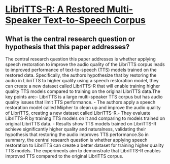 # [LibriTTS-R: A Restored Multi-Speaker Text-to-Speech Corpus](https://arxiv.org/abs/2305.18802)

## What is the central research question or hypothesis that this paper addresses?

The central research question this paper addresses is whether applying speech restoration to improve the audio quality of the LibriTTS corpus leads to improved performance of text-to-speech (TTS) models trained on the restored data. Specifically, the authors hypothesize that by restoring the audio in LibriTTS to higher quality using a speech restoration model, they can create a new dataset called LibriTTS-R that will enable training higher quality TTS models compared to training on the original LibriTTS data.The key points are:- LibriTTS is a large multi-speaker TTS corpus but has audio quality issues that limit TTS performance. - The authors apply a speech restoration model called Miipher to clean up and improve the audio quality of LibriTTS, creating a new dataset called LibriTTS-R.- They evaluate LibriTTS-R by training TTS models on it and comparing to models trained on original LibriTTS data. - Results show TTS models trained on LibriTTS-R achieve significantly higher quality and naturalness, validating their hypothesis that restoring the audio improves TTS performance.So in summary, the central research question is whether applying speech restoration to LibriTTS can create a better dataset for training higher quality TTS models. The experiments aim to demonstrate that LibriTTS-R enables improved TTS compared to the original LibriTTS corpus.
